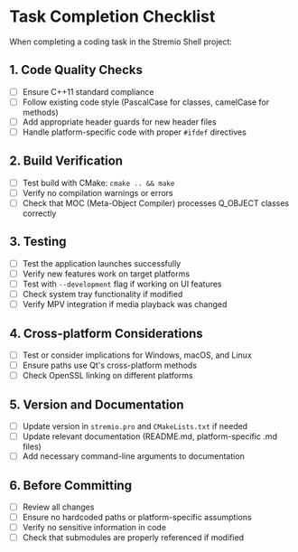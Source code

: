 # Task Completion Checklist

When completing a coding task in the Stremio Shell project:

## 1. Code Quality Checks
- [ ] Ensure C++11 standard compliance
- [ ] Follow existing code style (PascalCase for classes, camelCase for methods)
- [ ] Add appropriate header guards for new header files
- [ ] Handle platform-specific code with proper `#ifdef` directives

## 2. Build Verification
- [ ] Test build with CMake: `cmake .. && make`
- [ ] Verify no compilation warnings or errors
- [ ] Check that MOC (Meta-Object Compiler) processes Q_OBJECT classes correctly

## 3. Testing
- [ ] Test the application launches successfully
- [ ] Verify new features work on target platforms
- [ ] Test with `--development` flag if working on UI features
- [ ] Check system tray functionality if modified
- [ ] Verify MPV integration if media playback was changed

## 4. Cross-platform Considerations
- [ ] Test or consider implications for Windows, macOS, and Linux
- [ ] Ensure paths use Qt's cross-platform methods
- [ ] Check OpenSSL linking on different platforms

## 5. Version and Documentation
- [ ] Update version in `stremio.pro` and `CMakeLists.txt` if needed
- [ ] Update relevant documentation (README.md, platform-specific .md files)
- [ ] Add necessary command-line arguments to documentation

## 6. Before Committing
- [ ] Review all changes
- [ ] Ensure no hardcoded paths or platform-specific assumptions
- [ ] Verify no sensitive information in code
- [ ] Check that submodules are properly referenced if modified